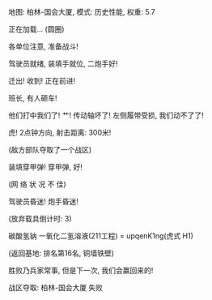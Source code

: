 地图: 柏林-国会大厦, 模式: 历史性能, 权重: 5.7

正在加载... (圆圈)

各单位注意, 准备战斗!

驾驶员就绪, 装填手就位, 二炮手好!

迁出! 收到! 正在前进!

班长, 有人砸车!

他们打中我们了! 艹! 传动轴坏了! 左侧履带受损, 我们动不了了!

虎! 2点钟方向, 射击距离: 300米!

(敌方部队夺取了一个战区)

装填穿甲弹! 穿甲弹, 好!

(网 络 状 况 不 佳)

驾驶员昏迷! 炮手昏迷!

(放弃载具倒计时: 3)

碳酸氢钠 一氧化二氢溶液(211工程) = upqenK1ng(虎式 H1)

(返回基地: 排名第16名, 铜墙铁壁)

胜败乃兵家常事, 但是下一次, 我们会赢回来的!

战区夺取: 柏林-国会大厦 失败
